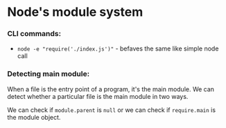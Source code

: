 # Node's module system

### CLI commands:

- `node -e "require('./index.js')"` - befaves the same like simple node call

### Detecting main module:

When a file is the entry point of a program, it's the main module. We can detect whether a particular file is the main module in two ways.<br>

We can check if `module.parent` is `null` or we can check if `require.main` is the module object.
